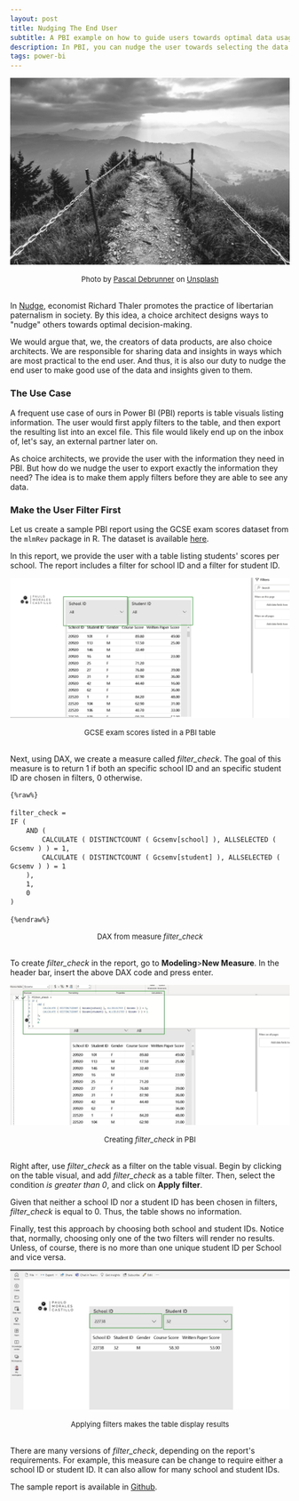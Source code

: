 ```yaml
---
layout: post
title: Nudging The End User
subtitle: A PBI example on how to guide users towards optimal data usage while reducing the chances of leakage
description: In PBI, you can nudge the user towards selecting the data they need first, before it is actually displayed in the report.
tags: power-bi
---
```


![](/asset/screenshot/2023-02-19-nudge-the-user-img01.jpg)
<font size="-1"><center><span> Photo by <a href="https://unsplash.com/ko/@debrupas?utm_source=unsplash&utm_medium=referral&utm_content=creditCopyText">Pascal Debrunner</a> on <a href="https://unsplash.com/photos/WuwKphhRQSM?utm_source=unsplash&utm_medium=referral&utm_content=creditCopyText">Unsplash</a></span></center></font>
<br>

In [Nudge](https://www.goodreads.com/book/show/3450744-nudge), economist Richard Thaler promotes the practice of libertarian paternalism in society. By this idea, a choice architect designs ways to "nudge" others towards optimal decision-making. 

We would argue that, we, the creators of data products, are also choice architects. We are responsible for sharing data and insights in ways which are most practical to the end user. And thus, it is also our duty to nudge the end user to make good use of the data and insights given to them.

### The Use Case

A frequent use case of ours in Power BI (PBI) reports is table visuals listing information. The user would first apply filters to the table, and then export the resulting list into an excel file. This file would likely end up on the inbox of, let's say, an external partner later on. 

As choice architects, we provide the user with the information they need in PBI. But how do we nudge the user to export exactly the information they need? The idea is to make them apply filters before they are able to see any data. 

### Make the User Filter First

Let us create a sample PBI report using the GCSE exam scores dataset from the `mlmRev` package in R. The dataset is available [here](https://vincentarelbundock.github.io/Rdatasets/articles/data.html).

In this report, we provide the user with a table listing students' scores per school. The report includes a filter for school ID and a filter for student ID.

![2023-02-19-nudge-the-user-img02](/asset/screenshot/2023-02-19-nudge-the-user-img02.jpg)
<font size="-1"><center><span> GCSE exam scores listed in a PBI table </span></center></font>
<br>

Next, using DAX, we create a measure called *filter_check*. The goal of this measure is to return 1 if both an specific school ID and an specific student ID are chosen in filters, 0 otherwise. 

    {%raw%}

    filter_check =
    IF (
        AND (
            CALCULATE ( DISTINCTCOUNT ( Gcsemv[school] ), ALLSELECTED ( Gcsemv ) ) = 1,
            CALCULATE ( DISTINCTCOUNT ( Gcsemv[student] ), ALLSELECTED ( Gcsemv ) ) = 1
        ),
        1,
        0
    )

    {%endraw%}
<font size="-1"><center><span> DAX from measure <em>filter_check </em></span></center></font>
<br>

To create *filter_check* in the report, go to **Modeling**>**New Measure**. In the header bar, insert the above DAX code and press enter. 

![2023-02-19-nudge-the-user-img03](/asset/screenshot/2023-02-19-nudge-the-user-img03.jpg)
<font size="-1"><center><span> Creating <em>filter_check</em> in PBI </span></center></font>
<br>

Right after, use *filter_check* as a filter on the table visual. Begin by clicking on the table visual, and add *filter_check* as a table filter. Then, select the condition *is greater than 0*, and click on **Apply filter**. 

Given that neither a school ID nor a student ID has been chosen in filters, *filter_check* is equal to 0. Thus, the table shows no information. 

Finally, test this approach by choosing both school and student IDs. Notice that, normally, choosing only one of the two filters will render no results. Unless, of course, there is no more than one unique student ID per School and vice versa.

![2023-02-19-nudge-the-user-img04](/asset/screenshot/2023-02-19-nudge-the-user-img04.jpg)
<font size="-1"><center><span> Applying filters makes the table display results </span></center></font>
<br>

There are many versions of *filter_check*, depending on the report's requirements. For example, this measure can be change to require either a school ID or student ID. It can also allow for many school and student IDs. 

The sample report is available in [Github](https://github.com/moralescastillo/code_sample/blob/main/nudging_your_clients/gcse_exam_scores_england.pbix).
